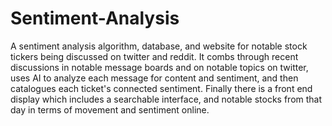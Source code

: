 ﻿# Sentiment-Analysis
A sentiment analysis algorithm, database, and website for notable stock tickers being discussed on twitter and reddit. It combs through recent discussions in notable message boards and on notable topics on twitter, uses AI to analyze each message for content and sentiment, and then catalogues each ticket's connected sentiment. Finally there is a front end display which includes a searchable interface, and notable stocks from that day in terms of movement and sentiment online. 
